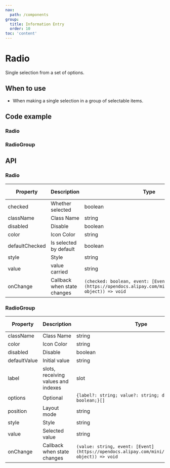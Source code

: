 ```yaml
---
nav:
  path: /components
group:
  title: Information Entry
  order: 10
toc: 'content'
---
```


# Radio

<!-- <code src="../../docs/components/compatibility.tsx" inline="true"></code> -->

Single selection from a set of options.

## When to use

- When making a single selection in a group of selectable items.

## Code example

### Radio

<code src='../../demo/pages/Radio/index'></code>

### RadioGroup

<!-- <code src='pages/RadioGroup/index'></code> -->

## API

### Radio

| Property             | Description                | Type     | Default Value |
| ---------------- | ------------------- | -------- | ------ |
| checked          | Whether selected            | boolean  | -      |
| className        | Class Name                | string   | -      |
| disabled         | Disable            | boolean  | false  |
| color            | Icon Color            | string   | -      |
| defaultChecked   | Is selected by default        | boolean  | false  |
| style            | Style                | string   | -      |
| value            | value carried     | string   | -      |
| onChange         | Callback when state changes    | `(checked: boolean, event: [Event](https://opendocs.alipay.com/mini/framework/event-object)) => void` | -      |

### RadioGroup

| Property          | Description                | Type                           | Default Value    |
| ------------- | ------------------- | ------------------------------ | --------- |
| className     | Class Name                | string                         | -         |
| color         | Icon Color            | string                         | -         |
| disabled      | Disable            | boolean                        | false     |
| defaultValue  | Initial value              | string                         | -         |
| label         | slots, receiving values and indexes  | slot                           | -         |
| options       | Optional               | `{label?: string; value?: string; disabled?: boolean;}[]` | -     |
| position      | Layout mode            | string                         | `vertical` |
| style         | Style                | string                         | -         |
| value         | Selected value            | string                         | -         |
| onChange      | Callback when state changes    | `(value: string, event: [Event](https://opendocs.alipay.com/mini/framework/event-object)) => void` | -      |
